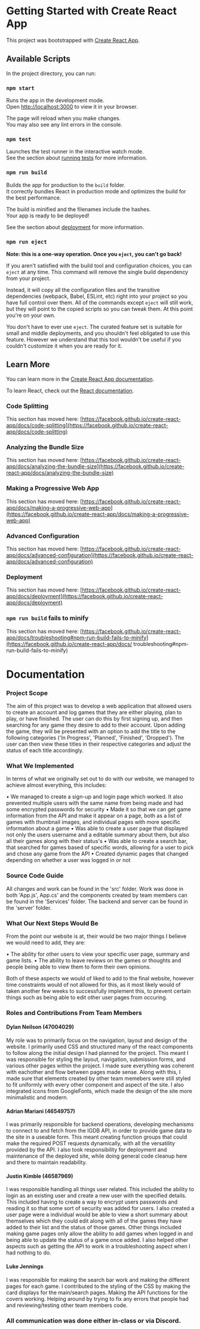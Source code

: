 # Getting Started with Create React App

This project was bootstrapped with [Create React App](https://github.com/facebook/create-react-app).

## Available Scripts

In the project directory, you can run:

### `npm start`

Runs the app in the development mode.\
Open [http://localhost:3000](http://localhost:3000) to view it in your browser.

The page will reload when you make changes.\
You may also see any lint errors in the console.

### `npm test`

Launches the test runner in the interactive watch mode.\
See the section about [running tests](https://facebook.github.io/create-react-app/docs/running-tests) for more information.

### `npm run build`

Builds the app for production to the `build` folder.\
It correctly bundles React in production mode and optimizes the build for the best performance.

The build is minified and the filenames include the hashes.\
Your app is ready to be deployed!

See the section about [deployment](https://facebook.github.io/create-react-app/docs/deployment) for more information.

### `npm run eject`

**Note: this is a one-way operation. Once you `eject`, you can't go back!**

If you aren't satisfied with the build tool and configuration choices, you can `eject` at any time. This command will remove the single build dependency from your project.

Instead, it will copy all the configuration files and the transitive dependencies (webpack, Babel, ESLint, etc) right into your project so you have full control over them. All of the commands except `eject` will still work, but they will point to the copied scripts so you can tweak them. At this point you're on your own.

You don't have to ever use `eject`. The curated feature set is suitable for small and middle deployments, and you shouldn't feel obligated to use this feature. However we understand that this tool wouldn't be useful if you couldn't customize it when you are ready for it.

## Learn More

You can learn more in the [Create React App documentation](https://facebook.github.io/create-react-app/docs/getting-started).

To learn React, check out the [React documentation](https://reactjs.org/).

### Code Splitting

This section has moved here: [https://facebook.github.io/create-react-app/docs/code-splitting](https://facebook.github.io/create-react-app/docs/code-splitting)

### Analyzing the Bundle Size

This section has moved here: [https://facebook.github.io/create-react-app/docs/analyzing-the-bundle-size](https://facebook.github.io/create-react-app/docs/analyzing-the-bundle-size)

### Making a Progressive Web App

This section has moved here: [https://facebook.github.io/create-react-app/docs/making-a-progressive-web-app](https://facebook.github.io/create-react-app/docs/making-a-progressive-web-app)

### Advanced Configuration

This section has moved here: [https://facebook.github.io/create-react-app/docs/advanced-configuration](https://facebook.github.io/create-react-app/docs/advanced-configuration)

### Deployment

This section has moved here: [https://facebook.github.io/create-react-app/docs/deployment](https://facebook.github.io/create-react-app/docs/deployment)

### `npm run build` fails to minify

This section has moved here: [https://facebook.github.io/create-react-app/docs/troubleshooting#npm-run-build-fails-to-minify](https://facebook.github.io/create-react-app/docs/
troubleshooting#npm-run-build-fails-to-minify)

# Documentation

### Project Scope

The aim of this project was to develop a web application that allowed users to create an account and log games that they are either playing, plan to play, or have finished. The user can do this by first signing up, and then searching for any game they desire to add to their account. Upon adding the game, they will be presented with an option to add the title to the following categories ('In Progress', 'Planned', 'Finished', 'Dropped'). The user can then view these titles in their respective categories and adjust the status of each title accordingly.

### What We Implemented

In terms of what we originally set out to do with our website, we managed to achieve almost everything, this includes:

• We managed to create a sign-up and login page which worked. It also prevented multiple users with the same name from being made and had some encrypted passwords for security
• Made it so that we can get game information from the API and make it appear on a page, both as a list of games with thumbnail images, and individual pages with more specific information about a game
• Was able to create a user page that displayed not only the users username and a editable summary about them, but also all their games along with their status's
• Was able to create a search bar, that searched for games based of specific words, allowing for a user to pick and chose any game from the API
• Created dynamic pages that changed depending on whether a user was logged in or not

### Source Code Guide

All changes and work can be found in the 'src' folder.
Work was done in both 'App.js', App.cs' and the components created by team members can be found in the 'Services' folder.
The backend and server can be found in the 'server' folder.

### What Our Next Steps Would Be

From the point our website is at, their would be two major things I believe we would need to add, they are:

• The ability for other users to view your specific user page, summary and game lists.
• The ability to leave reviews on the games or thoughts and people being able to view them to form their own opinions.

Both of these aspects we would of liked to add to the final website, however time constraints would of not allowed for this, as it most likely would of taken another few weeks to successfully implement this, to prevent certain things such as being able to edit other user pages from occuring.

### Roles and Contributions From Team Members

#### Dylan Neilson (47004029)

My role was to primarily focus on the navigation, layout and design of the website. I primarily used CSS and structured many of the react components to follow along the initial design I had planned for the project. This meant I was responsible for styling the layout, navigation, submission forms, and various other pages within the project. I made sure everything was coherent with eachother and flow between pages made sense. Along with this, I made sure that elements created by other team memebers were still styled to fit uniformly with every other component and aspect of the site. I also integrated icons from GoogleFonts, which made the design of the site more minimalistic and modern.

#### Adrian Mariani (46549757)

I was primarily responsible for backend operations, developing mechanisms to connect to and fetch from the IGDB API, in order to provide game data to the site in a useable form. This meant creating function groups that could make the required POST requests dynamically, with all the versatility provided by the API. I also took responsibility for deployment and maintenance of the deployed site, while doing general code cleanup here and there to maintain readability.

#### Justin Kimble (46587969)

I was responsible handling all things user related. This included the ability to login as an existing user and create a new user with the specified details. This included having to create a way to encrypt users passwords and reading it so that some sort of security was added for users. I also created a user page were a individual would be able to view a short summary about themselves which they could edit along with all of the games they have added to their list and the status of those games. Other things included making game pages only allow the ability to add games when logged in and being able to update the status of a game once added. I also helped other aspects such as getting the API to work in a troubleshooting aspect when I had nothing to do.

#### Luke Jennings

I was responsible for making the search bar work and making the different pages for each game. I contributed to the styling of the CSS by making the card displays for the main/search pages. Making the API functions for the covers working. Helping around by trying to fix any errors that people had and reviewing/testing other team members code.

### All communication was done either in-class or via Discord.
